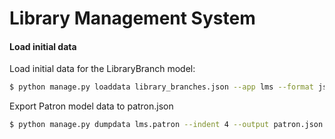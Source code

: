 # Library Management System


#### Load initial data

Load initial data for the LibraryBranch model:

```bash
$ python manage.py loaddata library_branches.json --app lms --format json
```

Export Patron model data to patron.json

```bash
$ python manage.py dumpdata lms.patron --indent 4 --output patron.json
```